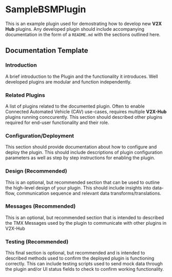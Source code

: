 # SampleBSMPlugin

This is an example plugin used for demostrating how to develop new **V2X Hub** plugins. Any developed plugin should include accompanying documentation in the form of a `README.md` with the sections outlined here.

## Documentation Template

### Introduction

A brief introduction to the Plugin and the functionality it introduces. Well developed plugins are modular and function independently.

### Related Plugins

A list of plugins related to the documented plugin. Often to enable Connected Automated Vehicle (CAV) use-cases, requires multiple **V2X-Hub**  plugins running conccurently. This section should described other plugins required for end-user functionality and their role.

### Configuration/Deployment

This section should provide documentation about how to configure and deploy the  plugin. This should include descriptions of plugin configuration parameters as well as step by step instructions for enabling the plugin.

### Design (Recommended)

This is an optional, but recommended section that can be used to outline the high-level design of your plugin. This should include insights into data-flow, communication sequence and relevant data transforms/translations.

### Messages (Recommended)

This is an optional, but recommended section that is intended to described the TMX Messages used by the plugin to communicate with other plugins in V2X-Hub

### Testing (Recommended)

This final section is optional, but recommended and is intended to described methods used to confirm the deployed plugin is functioning correctly. This can include testing scripts used to send mock data through the plugin and/or UI status fields to check to confirm working functionality.